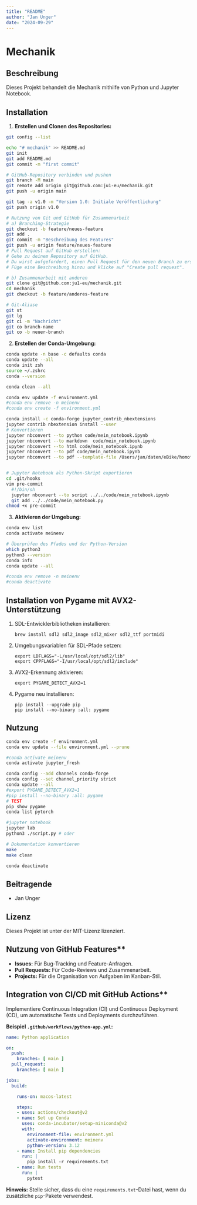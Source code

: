 ```yaml
---
title: "README"
author: "Jan Unger"
date: "2024-09-29"
---
```


# Mechanik

## Beschreibung

Dieses Projekt behandelt die Mechanik mithilfe von Python und Jupyter Notebook.

## Installation

1. **Erstellen und Clonen des Repositories:**

  ```bash
  git config --list

  echo "# mechanik" >> README.md
  git init
  git add README.md
  git commit -m "first commit"

  # GitHub-Repository verbinden und pushen
  git branch -M main
  git remote add origin git@github.com:ju1-eu/mechanik.git
  git push -u origin main

  git tag -a v1.0 -m "Version 1.0: Initiale Veröffentlichung"
  git push origin v1.0

  # Nutzung von Git und GitHub für Zusammenarbeit
  # a) Branching-Strategie
  git checkout -b feature/neues-feature
  git add .
  git commit -m "Beschreibung des Features"
  git push -u origin feature/neues-feature
  # Pull Request auf GitHub erstellen:
  # Gehe zu deinem Repository auf GitHub.
  # Du wirst aufgefordert, einen Pull Request für den neuen Branch zu erstellen. Klicke auf "Compare & pull request".
  # Füge eine Beschreibung hinzu und klicke auf "Create pull request".

  # b) Zusammenarbeit mit anderen
  git clone git@github.com:ju1-eu/mechanik.git
  cd mechanik
  git checkout -b feature/anderes-feature

  # Git-Aliase
  git st
  git lg
  git ci -m "Nachricht"
  git co branch-name
  git co -b neuer-branch
  ```

2. **Erstellen der Conda-Umgebung:**

  ```bash
  conda update -n base -c defaults conda
  conda update --all
  conda init zsh
  source ~/.zshrc
  conda --version

  conda clean --all

  conda env update -f environment.yml
  #conda env remove -n meinenv
  #conda env create -f environment.yml

  conda install -c conda-forge jupyter_contrib_nbextensions
  jupyter contrib nbextension install --user
  # Konvertieren
  jupyter nbconvert --to python code/mein_notebook.ipynb
  jupyter nbconvert --to markdown  code/mein_notebook.ipynb  
  jupyter nbconvert --to html code/mein_notebook.ipynb
  jupyter nbconvert --to pdf code/mein_notebook.ipynb
  jupyter nbconvert --to pdf --template-file /Users/jan/daten/eBike/homofaciens/mechanik/custom_template.tplx code/mein_notebook.ipynb


  # Jupyter Notebook als Python-Skript exportieren
  cd .git/hooks
  vim pre-commit
    #!/bin/sh
    jupyter nbconvert --to script ../../code/mein_notebook.ipynb
    git add ../../code/mein_notebook.py
  chmod +x pre-commit
  ```

3. **Aktivieren der Umgebung:**

  ```bash
  conda env list
  conda activate meinenv

  # Überprüfen des Pfades und der Python-Version
  which python3
  python3 --version
  conda info
  conda update --all

  #conda env remove -n meinenv
  #conda deactivate
  ```

## Installation von Pygame mit AVX2-Unterstützung

1. SDL-Entwicklerbibliotheken installieren:
   ```
   brew install sdl2 sdl2_image sdl2_mixer sdl2_ttf portmidi
   ```

2. Umgebungsvariablen für SDL-Pfade setzen:
   ```
   export LDFLAGS="-L/usr/local/opt/sdl2/lib"
   export CPPFLAGS="-I/usr/local/opt/sdl2/include"
   ```

3. AVX2-Erkennung aktivieren:
   ```
   export PYGAME_DETECT_AVX2=1
   ```

4. Pygame neu installieren:
   ```
   pip install --upgrade pip
   pip install --no-binary :all: pygame
   ```

## Nutzung

```bash
conda env create -f environment.yml
conda env update --file environment.yml --prune

#conda activate meinenv
conda activate jupyter_fresh

conda config --add channels conda-forge
conda config --set channel_priority strict
conda update --all
#export PYGAME_DETECT_AVX2=1
#pip install --no-binary :all: pygame
# TEST
pip show pygame
conda list pytorch

#jupyter notebook
jupyter lab 
python3 ./script.py # oder

# Dokumentation konvertieren
make
make clean

conda deactivate
```

## Beitragende

- Jan Unger

## Lizenz

Dieses Projekt ist unter der MIT-Lizenz lizenziert.


## Nutzung von GitHub Features**

- **Issues:** Für Bug-Tracking und Feature-Anfragen.
- **Pull Requests:** Für Code-Reviews und Zusammenarbeit.
- **Projects:** Für die Organisation von Aufgaben im Kanban-Stil.

## Integration von CI/CD mit GitHub Actions**

Implementiere Continuous Integration (CI) und Continuous Deployment (CD), um automatische Tests und Deployments durchzuführen.

**Beispiel `.github/workflows/python-app.yml`:**

```yaml
name: Python application

on:
  push:
    branches: [ main ]
  pull_request:
    branches: [ main ]

jobs:
  build:

    runs-on: macos-latest

    steps:
    - uses: actions/checkout@v2
    - name: Set up Conda
      uses: conda-incubator/setup-miniconda@v2
      with:
        environment-file: environment.yml
        activate-environment: meinenv
        python-version: 3.12
    - name: Install pip dependencies
      run: |
        pip install -r requirements.txt
    - name: Run tests
      run: |
        pytest
```

**Hinweis:** Stelle sicher, dass du eine `requirements.txt`-Datei hast, wenn du zusätzliche `pip`-Pakete verwendest.

